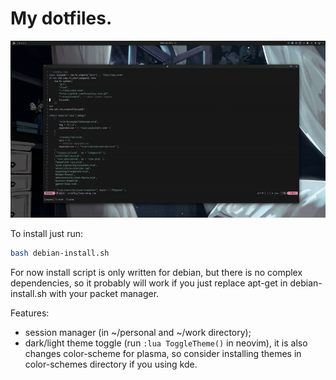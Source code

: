 # My dotfiles.

![](https://github.com/Seyves/.dotfiles/blob/main/showcase.gif)

To install just run:
```bash
bash debian-install.sh
```

For now install script is only written for debian, but there is no complex dependencies, so it probably will work if you just replace apt-get in debian-install.sh with your packet manager.

Features:
- session manager (in ~/personal and ~/work directory);
- dark/light theme toggle (run `:lua ToggleTheme()` in neovim), it is also changes color-scheme for plasma, so consider installing themes in color-schemes directory if you using kde.
